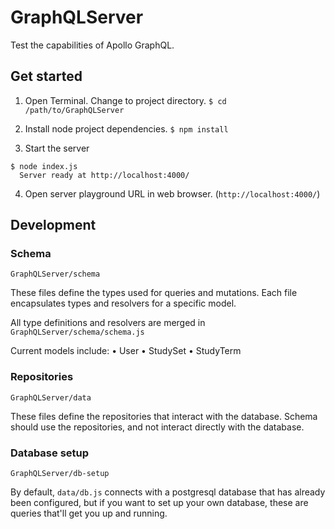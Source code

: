 # GraphQLServer
Test the capabilities of Apollo GraphQL.

## Get started

1) Open Terminal. Change to project directory.
`$ cd /path/to/GraphQLServer`

2) Install node project dependencies.
`$ npm install`

3) Start the server
```
$ node index.js
  Server ready at http://localhost:4000/
```
4) Open server playground URL in web browser. (`http://localhost:4000/`)

## Development

### Schema
`GraphQLServer/schema`

These files define the types used for queries and mutations. Each file encapsulates types and resolvers for a specific model. 

All type definitions and resolvers are merged in `GraphQLServer/schema/schema.js`

Current models include:
  • User
  • StudySet
  • StudyTerm

### Repositories
`GraphQLServer/data`

These files define the repositories that interact with the database. Schema should use the repositories, and not interact directly with the database.

### Database setup
`GraphQLServer/db-setup`

By default, `data/db.js` connects with a postgresql database that has already been configured, but if you want to set up your own database, these are queries that'll get you up and running.
